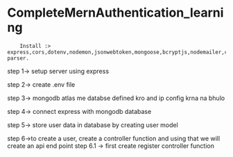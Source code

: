 # CompleteMernAuthentication_learning

        Install :> express,cors,dotenv,nodemon,jsonwebtoken,mongoose,bcryptjs,nodemailer,cookie-parser.

step 1-> setup server using express

step 2-> create .env file

step 3-> mongodb atlas me databse defined kro  and ip config krna na bhulo

step 4-> connect express with mongodb database

step 5-> store user data in database by creating  user model

step 6->to create a  user, create a controller function and using that we will create an api end point
step 6.1 -> first create register controller function
